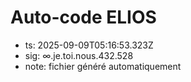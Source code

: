 # Auto-code ELIOS
- ts: 2025-09-09T05:16:53.323Z
- sig: ∞.je.toi.nous.432.528
- note: fichier généré automatiquement
